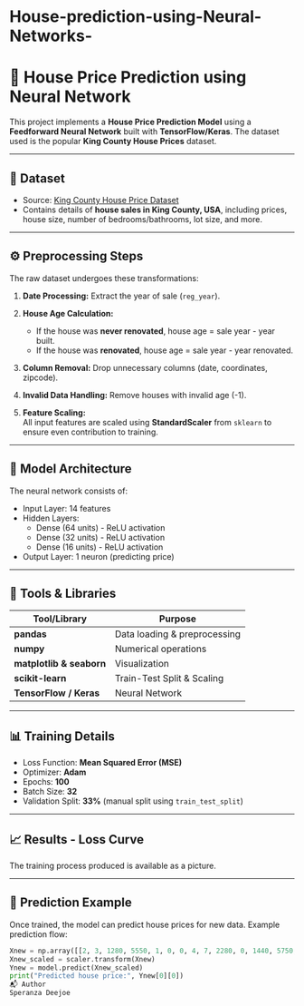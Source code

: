 # House-prediction-using-Neural-Networks-
# 🏡 House Price Prediction using Neural Network

This project implements a **House Price Prediction Model** using a **Feedforward Neural Network** built with **TensorFlow/Keras**. The dataset used is the popular **King County House Prices** dataset.

---

## 📂 Dataset

- Source: [King County House Price Dataset](https://www.kaggle.com/datasets/harlfoxem/housesalesprediction)
- Contains details of **house sales in King County, USA**, including prices, house size, number of bedrooms/bathrooms, lot size, and more.

---

## ⚙️ Preprocessing Steps

The raw dataset undergoes these transformations:

1. **Date Processing:** Extract the year of sale (`reg_year`).
2. **House Age Calculation:**  
   - If the house was **never renovated**, house age = sale year - year built.
   - If the house was **renovated**, house age = sale year - year renovated.
3. **Column Removal:** Drop unnecessary columns (date, coordinates, zipcode).
4. **Invalid Data Handling:** Remove houses with invalid age (-1).

5. **Feature Scaling:**  
   All input features are scaled using **StandardScaler** from `sklearn` to ensure even contribution to training.

---

## 🚀 Model Architecture

The neural network consists of:

- Input Layer: 14 features
- Hidden Layers:
    - Dense (64 units) - ReLU activation
    - Dense (32 units) - ReLU activation
    - Dense (16 units) - ReLU activation
- Output Layer: 1 neuron (predicting price)

---

## 🧰 Tools & Libraries

| Tool/Library | Purpose |
|---|---|
| **pandas** | Data loading & preprocessing |
| **numpy** | Numerical operations |
| **matplotlib & seaborn** | Visualization |
| **scikit-learn** | Train-Test Split & Scaling |
| **TensorFlow / Keras** | Neural Network |

---

## 📊 Training Details

- Loss Function: **Mean Squared Error (MSE)**
- Optimizer: **Adam**
- Epochs: **100**
- Batch Size: **32**
- Validation Split: **33%** (manual split using `train_test_split`)

---

## 📈 Results - Loss Curve

The training process produced is available as a picture.


---

## 🔮 Prediction Example

Once trained, the model can predict house prices for new data. Example prediction flow:

```python
Xnew = np.array([[2, 3, 1280, 5550, 1, 0, 0, 4, 7, 2280, 0, 1440, 5750, 60]])
Xnew_scaled = scaler.transform(Xnew)
Ynew = model.predict(Xnew_scaled)
print("Predicted house price:", Ynew[0][0])
📬 Author
Speranza Deejoe
